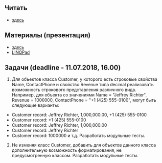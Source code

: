 ## Читать
- [здесь](https://github.com/EPM-RD-NETLAB/.NET-Framework-modules/tree/master/M6.%20Encapsulation.%20Inheritance.%20Polymorphism)

## Материалы (презентация)
- [здесь](https://github.com/EPM-RD-NETLAB/.NET-Framework-modules/tree/master/M6.%20Encapsulation.%20Inheritance.%20Polymorphism)
- [LINQPad](https://drive.google.com/drive/u/0/folders/1J1jn8mVUlTxptogrdYmYKAYuom12Dq1t)

## Задачи (deadline - 11.07.2018, 16.00)
1. Для объектов класса Customer, у которого есть строковые свойства Name, ContactPhone и свойство Revenue типа decimal реализовать возможность строкового представления различного вида. Например, для объекта со значениями Name = "Jeffrey Richter", Revenue = 1000000, ContactPhone = "+1 (425) 555-0100", могут быть следующие варианты:
 - Customer record: Jeffrey Richter, 1,000,000.00, +1 (425) 555-0100
 - Customer record: +1 (425) 555-0100
 - Customer record: Jeffrey Richter, 1,000,000.00
 - Customer record: Jeffrey Richter
 - Customer record: 1000000 и т.д.
Разработать модульные тесты.

2. Не изменяя класс Customer, добавить для объектов данного класса дополнительную возможность форматирования, не предусмотренную классом. Разработать модульные тесты.
